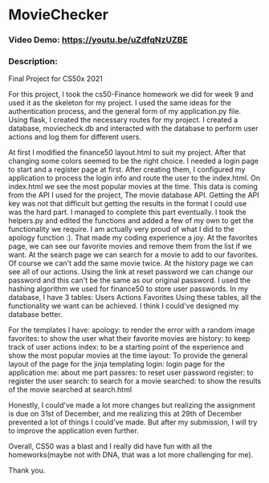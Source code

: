 # MovieChecker
### Video Demo: https://youtu.be/uZdfqNzUZBE
### Description:

Final Project for CS50x 2021

For this project, I took the cs50-Finance homework we did for week 9 and used it as the skeleton for my project. I used the same ideas for the authentication process, and the general form of my application.py file. Using flask, I created the necessary routes for my project. I created a database, moviecheck.db and interacted with the database to perform user actions and log them for different users. 

At first I modified the finance50 layout.html to suit my project. After that changing some colors seemed to be the right choice.
I needed a login page to start and a register page at first. After creating them, I configured my application to process the login info and route the user to the index.html.
On index.html we see the most popular movies at the time. This data is coming from the API I used for the project, The movie database API. Getting the API key was not that difficult but getting the results in the format I could use was the hard part. I managed to complete this part eventually.
I took the helpers.py and edited the functions and added a few of my own to get the functionality we require. I am actually very proud of what I did to the apology function :). That made my coding experience a joy. 
At the favorites page, we can see our favorite movies and remove them from the list if we want. 
At the search page we can search for a movie to add to our favorites. Of course we can't add the same movie twice. 
At the history page we can see all of our actions.
Using the link at reset password we can change our password and this can't be the same as our original password.
I used the hashing algorithm we used for finance50 to store user passwords.
In my database, I have 3 tables:
Users
Actions
Favorites
Using these tables, all the functionality we want can be achieved. I think I could've designed my database better. 

For the templates I have:
apology: to render the error with a random image
favorites: to show the user what their favorite movies are
history: to keep track of user actions
index: to be a starting point of the experience and show the most popular movies at the time
layout: To provide the general layout of the page for the jinja templating
login: login page for the application
me: about me part
passres: to reset user password
register: to register the user
search: to search for a movie
searched: to show the results of the movie searched at search.html

Honestly, I could've made a lot more changes but realizing the assignment is due on 31st of December, and me realizing this at 29th of December prevented a lot of things I could've made. But after my submission, I will try to improve the application even further.  

Overall, CS50 was a blast and I really did have fun with all the homeworks(maybe not with DNA, that was a lot more challenging for me).

Thank you. 

